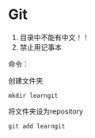 # Git

1. 目录中不能有中文！！
2. 禁止用记事本

命令：

创建文件夹

```shell
mkdir learngit
```

将文件夹设为repository

```shell
git add learngit
```

